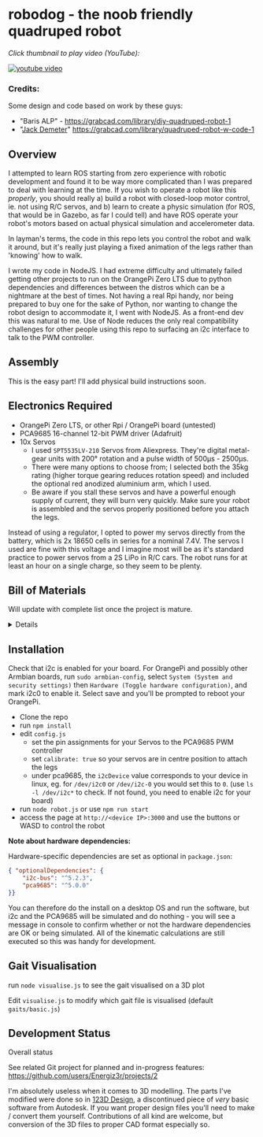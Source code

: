 # robodog - the noob friendly quadruped robot

*Click thumbnail to play video (YouTube):*

[![youtube video](http://img.youtube.com/vi/46twC60OhOA/0.jpg)](https://www.youtube.com/watch?v=46twC60OhOA)

### Credits: 

Some design and code based on work by these guys:

- "Baris ALP" - https://grabcad.com/library/diy-quadruped-robot-1
- "[Jack Demeter](https://github.com/JackDemeter)" https://grabcad.com/library/quadruped-robot-w-code-1

## Overview

I attempted to learn ROS starting from zero experience with robotic development and found it to be way more complicated than I was prepared to deal with learning at the time. If you wish to operate a robot like this *properly*, you should really a) build a robot with closed-loop motor control, ie. not using R/C servos, and b) learn to create a physic simulation (for ROS, that would be in Gazebo, as far I could tell) and have ROS operate your robot's motors based on actual physical simulation and accelerometer data.

In layman's terms, the code in this repo lets you control the robot and walk it around, but it's really just playing a fixed animation of the legs rather than 'knowing' how to walk.

I wrote my code in NodeJS. I had extreme difficulty and ultimately failed getting other projects to run on the OrangePi Zero LTS due to python dependencies and differences between the distros which can be a nightmare at the best of times. Not having a real Rpi handy, nor being prepared to buy one for the sake of Python, nor wanting to change the robot design to accommodate it, I went with NodeJS. As a front-end dev this was natural to me. Use of Node reduces the only real compatibility challenges for other people using this repo to surfacing an i2c interface to talk to the PWM controller.

## Assembly

This is the easy part! I'll add physical build instructions soon.

## Electronics Required

- OrangePi Zero LTS, or other Rpi / OrangePi board (untested)
- PCA9685 16-channel 12-bit PWM driver (Adafruit)
- 10x Servos
  - I used `SPT5535LV-210` Servos from Aliexpress. They're digital metal-gear units with 200&deg; rotation and a pulse width of 500&micro;s - 2500&micro;s.
  - There were many options to choose from; I selected both the 35kg rating (higher torque gearing reduces rotation speed) and included the optional red anodized aluminium arm, which I used.
  - Be aware if you stall these servos and have a powerful enough supply of current, they will burn very quickly. Make sure your robot is assembled and the servos properly positioned before you attach the legs.

Instead of using a regulator, I opted to power my servos directly from the battery, which is 2x 18650 cells in series for a nominal 7.4V. The servos I used are fine with this voltage and I imagine most will be as it's standard practice to power servos from a 2S LiPo in R/C cars. The robot runs for at least an hour on a single charge, so they seem to be plenty.

## Bill of Materials

Will update with complete list once the project is mature.

<details>
(draft)

- Orange Pi Zero
- Rocker switch - local electronics store
- 12x spt5435LV
- 2x dc-dc SZBK07 (* I did not use these. heavy!)
- 2x 18650 (I used Sony VTC6)
- battery indicator - choose to suit your battery configuration and chemistry
- 50X50X10mm fan
- 16x 5mm R/C tie rod end (HPI)
- 8x 603ZZ 3x9x5mm bearings
- You would need a 5v regulator to power the Orange Pi
- Assorted length M3 bolts and nyloc nuts

</details>

## Installation

Check that i2c is enabled for your board. For OrangePi and possibly other Armbian boards, run `sudo armbian-config`, select `System (System and security settings)` then `Hardware (Toggle hardware configuration)`, and mark i2c0 to enable it. Select save and you'll be prompted to reboot your OrangePi.

- Clone the repo
- run `npm install`
- edit `config.js`
  - set the pin assignments for your Servos to the PCA9685 PWM controller
  - set `calibrate: true` so your servos are in centre position to attach the legs
  - under pca9685, the `i2cDevice` value corresponds to your device in linux, eg. for `/dev/i2c0` or `/dev/i2c-0` you would set this to `0`. (use `ls -l /dev/i2c*` to check. If not found, you need to enable i2c for your board)  
- run `node robot.js` or use `npm run start`
- access the page at `http://<device IP>:3000` and use the buttons or WASD to control the robot

**Note about hardware dependencies:**

Hardware-specific dependencies are set as optional in `package.json`:
```json
{ "optionalDependencies": {
    "i2c-bus": "^5.2.3",
    "pca9685": "^5.0.0"
}}
```
You can therefore do the install on a desktop OS and run the software, but i2c and the PCA9685 will be simulated and do nothing - you will see a message in console to confirm whether or not the hardware dependencies are OK or being simulated. All of the kinematic calculations are still executed so this was handy for development.

## Gait Visualisation

run `node visualise.js` to see the gait visualised on a 3D plot

Edit `visualise.js` to modify which gait file is visualised (default `gaits/basic.js`)

## Development Status

Overall status

See related Git project for planned and in-progress features: https://github.com/users/Energiz3r/projects/2

I'm absolutely useless when it comes to 3D modelling. The parts I've modified were done so in [123D Design](https://autodesk-123d-design.en.lo4d.com/windows), a discontinued piece of *very* basic software from Autodesk. If you want proper design files you'll need to make / convert them yourself. Contributions of all kind are welcome, but conversion of the 3D files to proper CAD format especially so.
